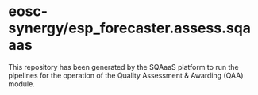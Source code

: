 <!--
SPDX-FileCopyrightText: Copyright contributors to the Software Quality Assurance as a Service (SQAaaS) project <sqaaas@ibergrid.eu>

SPDX-License-Identifier: GPL-3.0-only
-->

# eosc-synergy/esp_forecaster.assess.sqaaas
This repository has been generated by the SQAaaS platform to run the pipelines
for the operation of the
Quality Assessment & Awarding (QAA)
module.
